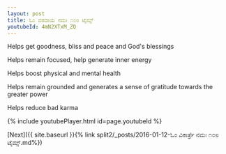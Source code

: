 ```yaml
---
layout: post
title: ಓಂ ವರದಾಯ ನಮಃ ೧೦೮ ಟೈಮ್ಸ್
youtubeId: 4mN2XTxM_ZQ
---
```

 
 
Helps get goodness, bliss and peace and God's blessings
 
Helps remain focused, help generate inner energy 
 
Helps boost physical and mental health 
 
Helps remain grounded and generates a sense of gratitude towards the greater power 
 
Helps reduce bad karma
 
 
 
 


{% include youtubePlayer.html id=page.youtubeId %}
 
[Next]({{ site.baseurl }}{% link  split2/_posts/2016-01-12-ಓಂ ವಿಕಾರ್ತ್ರೆ ನಮಃ ೧೦೮ ಟೈಮ್ಸ್.md%})
 
